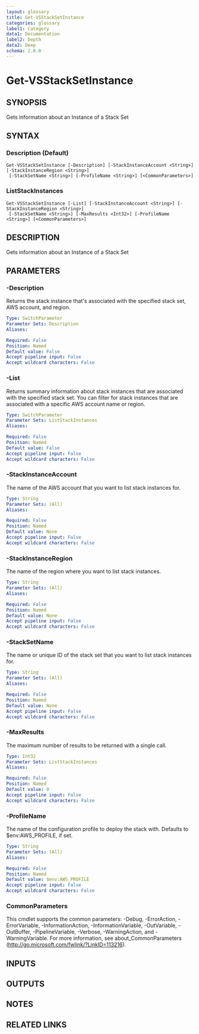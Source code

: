 ```yaml
---
layout: glossary
title: Get-VSStackSetInstance
categories: glossary
label1: Category
data1: Documentation
label2: Depth
data2: Deep
schema: 2.0.0
---
```


# Get-VSStackSetInstance

## SYNOPSIS
Gets information about an Instance of a Stack Set

## SYNTAX

### Description (Default)
```
Get-VSStackSetInstance [-Description] [-StackInstanceAccount <String>] [-StackInstanceRegion <String>]
 [-StackSetName <String>] [-ProfileName <String>] [<CommonParameters>]
```

### ListStackInstances
```
Get-VSStackSetInstance [-List] [-StackInstanceAccount <String>] [-StackInstanceRegion <String>]
 [-StackSetName <String>] [-MaxResults <Int32>] [-ProfileName <String>] [<CommonParameters>]
```

## DESCRIPTION
Gets information about an Instance of a Stack Set

## PARAMETERS

### -Description
Returns the stack instance that's associated with the specified stack set, AWS account, and region.

```yaml
Type: SwitchParameter
Parameter Sets: Description
Aliases:

Required: False
Position: Named
Default value: False
Accept pipeline input: False
Accept wildcard characters: False
```

### -List
Returns summary information about stack instances that are associated with the specified stack set.
You can filter for stack instances that are associated with a specific AWS account name or region.

```yaml
Type: SwitchParameter
Parameter Sets: ListStackInstances
Aliases:

Required: False
Position: Named
Default value: False
Accept pipeline input: False
Accept wildcard characters: False
```

### -StackInstanceAccount
The name of the AWS account that you want to list stack instances for.

```yaml
Type: String
Parameter Sets: (All)
Aliases:

Required: False
Position: Named
Default value: None
Accept pipeline input: False
Accept wildcard characters: False
```

### -StackInstanceRegion
The name of the region where you want to list stack instances.

```yaml
Type: String
Parameter Sets: (All)
Aliases:

Required: False
Position: Named
Default value: None
Accept pipeline input: False
Accept wildcard characters: False
```

### -StackSetName
The name or unique ID of the stack set that you want to list stack instances for.

```yaml
Type: String
Parameter Sets: (All)
Aliases:

Required: False
Position: Named
Default value: None
Accept pipeline input: False
Accept wildcard characters: False
```

### -MaxResults
The maximum number of results to be returned with a single call.

```yaml
Type: Int32
Parameter Sets: ListStackInstances
Aliases:

Required: False
Position: Named
Default value: 0
Accept pipeline input: False
Accept wildcard characters: False
```

### -ProfileName
The name of the configuration profile to deploy the stack with.
Defaults to $env:AWS_PROFILE, if set.

```yaml
Type: String
Parameter Sets: (All)
Aliases:

Required: False
Position: Named
Default value: $env:AWS_PROFILE
Accept pipeline input: False
Accept wildcard characters: False
```

### CommonParameters
This cmdlet supports the common parameters: -Debug, -ErrorAction, -ErrorVariable, -InformationAction, -InformationVariable, -OutVariable, -OutBuffer, -PipelineVariable, -Verbose, -WarningAction, and -WarningVariable.
For more information, see about_CommonParameters (http://go.microsoft.com/fwlink/?LinkID=113216).

## INPUTS

## OUTPUTS

## NOTES

## RELATED LINKS
